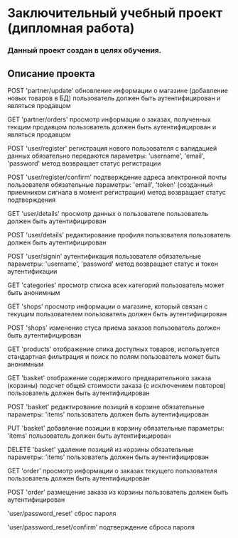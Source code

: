 # Заключительный учебный проект (дипломная работа)
### Данный проект создан в целях обучения. 

## Описание проекта

POST 'partner/update'
    обновление информации о магазине (добавление новых товаров в БД)
    пользователь должен быть аутентифицирован и являться продавцом

GET 'partner/orders'
    просмотр информации о заказах, полученных текщим продавцом
    пользователь должен быть аутентифицирован и являться продавцом

POST 'user/register'
    регистрация нового пользователя с валидацией данных
    обязательно передаются параметры: 'username', 'email', 'password'
    метод возвращает статус регистрации

POST 'user/register/confirm'
    подтверждение адреса электронной почты пользователя
    обязательные параметры: 'email', 'token' (созданный приемником сигнала в момент регистрации)
    метод возвращает статус подтверждения

GET 'user/details'
    просмотр данных о пользователе
    пользователь должен быть аутентифицирован

POST 'user/details'
    редактирование профиля пользователя
    пользователь должен быть аутентифицирован

POST 'user/signin'
    аутентификация пользователя
    обязательные параметры: 'username', 'password'
    метод возвращает статус и токен аутентификации

GET 'categories'
    просмотр списка всех категорий
    пользователь может быть анонимным

GET 'shops'
    просмотр информации о магазине, который связан с текущим пользователем
    пользователь должен быть аутентифицирован

POST 'shops'
    изменение стуса приема заказов
    пользователь должен быть аутентифицирован

GET 'products'
    отображение спика доступных товаров, используется стандартная фильтрация и поиск по полям
    пользователь может быть анонимным

GET 'basket'
    отображение содержимого предварительного заказа (корзины)
    подсчет общей стоимости заказа (с исключением повторов)
    пользователь должен быть аутентифицирован

POST 'basket'
    редактирование позиций в корзине
    обязательные параметры: 'items'
    пользователь должен быть аутентифицирован

PUT 'basket'
    добавление позиции в корзину
    обязательные параметры: 'items'
    пользователь должен быть аутентифицирован

DELETE 'basket'
    удаление позиций из корзины
    обязательные параметры: 'items'
    пользователь должен быть аутентифицирован

GET 'order'
    просмотр информации о заказах текущего пользователя
    пользователь должен быть аутентифицирован

POST 'order'
    размещение заказа из корзины
    пользователь должен быть аутентифицирован

'user/password_reset'
    сброс пароля

'user/password_reset/confirm'
    подтверждение сброса пароля